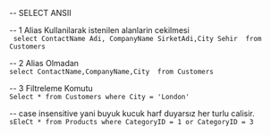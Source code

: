 -- SELECT ANSII

-- 1 Alias Kullanilarak istenilen alanlarin cekilmesi <br>
    ``` select ContactName Adi, CompanyName SirketAdi,City Sehir  from Customers```

-- 2 Alias Olmadan<br>
    ```select ContactName,CompanyName,City  from Customers```

-- 3 Filtreleme Komutu<br>
   ```Select * from Customers where City = 'London' ```
   
-- case insensitive yani buyuk kucuk harf duyarsız her turlu calisir.<br>
   ```sEleCt * from Products where CategoryID = 1 or CategoryID = 3```
